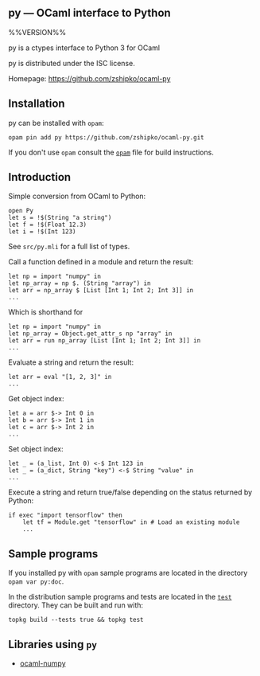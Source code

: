 py — OCaml interface to Python
-------------------------------------------------------------------------------
%%VERSION%%

py is a ctypes interface to Python 3 for OCaml

py is distributed under the ISC license.

Homepage: https://github.com/zshipko/ocaml-py

## Installation

py can be installed with `opam`:

    opam pin add py https://github.com/zshipko/ocaml-py.git

If you don't use `opam` consult the [`opam`](opam) file for build
instructions.

## Introduction

Simple conversion from OCaml to Python:

    open Py
    let s = !$(String "a string")
    let f = !$(Float 12.3)
    let i = !$(Int 123)

See `src/py.mli` for a full list of types.

Call a function defined in a module and return the result:

    let np = import "numpy" in
    let np_array = np $. (String "array") in
    let arr = np_array $ [List [Int 1; Int 2; Int 3]] in
    ...

Which is shorthand for

    let np = import "numpy" in
    let np_array = Object.get_attr_s np "array" in
    let arr = run np_array [List [Int 1; Int 2; Int 3]] in
    ...

Evaluate a string and return the result:

    let arr = eval "[1, 2, 3]" in
    ...

Get object index:

    let a = arr $-> Int 0 in
    let b = arr $-> Int 1 in
    let c = arr $-> Int 2 in
    ...

Set object index:

    let _ = (a_list, Int 0) <-$ Int 123 in
    let _ = (a_dict, String "key") <-$ String "value" in
    ...

Execute a string and return true/false depending on the status returned by Python:

    if exec "import tensorflow" then
        let tf = Module.get "tensorflow" in # Load an existing module
        ...

## Sample programs

If you installed py with `opam` sample programs are located in
the directory `opam var py:doc`.

In the distribution sample programs and tests are located in the
[`test`](test) directory. They can be built and run
with:

    topkg build --tests true && topkg test

## Libraries using `py`

- [ocaml-numpy](https://github.com/zshipko/ocaml-numpy)

